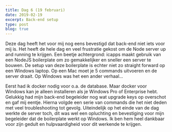 ```yaml
---
title: Dag 6 (19 februari)
date: 2019-02-19
excerpt: Back-end setup
type: post
blog: true
---
```


Deze dag heeft het voor mij nog eens bevestigd dat back-end niet iets voor mij is. Het heeft de hele dag en veel frustratie gekost om de Node server up and running te krijgen. Een beetje achtergrond: icapps maakt gebruik van een NodeJS boilerplate om zo gemakkelijker en sneller een server te bouwen. De setup van deze boilerplate is echter niet zo straight forward op een Windows laptop. Op een Mac moet je 5 commands uitvoeren en de server draait. Op Windows was het een ander verhaal...

Eerst had ik docker nodig voor o.a. de database. Maar docker voor Windows kan je alleen installeren als je Windows Pro of Enterprise hebt. Gelukkig had mijn back-end begeleider nog wat upgrade keys op overschot en gaf mij eentje. Hierna volgde een serie van commands die het niet deden met veel troubleshooting tot gevolg. Uiteindelijk op het einde van de dag werkte de server toch, dit was wel een opluchting en bevestiging voor mijn begeleider dat de boilerplate werkt op Windows. Ik ben hem heel dankbaar voor zijn gedult en hulpvaardigheid voor dit werkende te krijgen.
